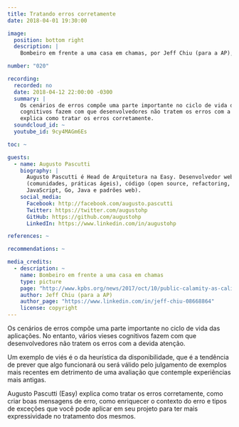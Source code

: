 ```yaml
---
title: Tratando erros corretamente
date: 2018-04-01 19:30:00

image:
  position: bottom right
  description: |
    Bombeiro em frente a uma casa em chamas, por Jeff Chiu (para a AP), todos os direitos reservados.

number: "020"

recording:
  recorded: no
  date: 2018-04-12 22:00:00 -0300
  summary: |
    Os cenários de erros compõe uma parte importante no ciclo de vida das aplicações. No entanto, vários vieses
    cognitivos fazem com que desenvolvedores não tratem os erros com a devida atenção. Augusto Pascutti (Easy)
    explica como tratar os erros corretamente.
  soundcloud_id: ~
  youtube_id: 9cy4MAGm6Es

toc: ~

guests:
  - name: Augusto Pascutti
    biography: |
      Augusto Pascutti é Head de Arquitetura na Easy. Desenvolvedor web há mais de 10 anos, é apaixonado sobre pessoas
      (comunidades, práticas ágeis), código (open source, refactoring, Integração Contínua) e linguagens (PHP,
      JavaScript, Go, Java e padrões web).
    social_media:
      Facebook: http://facebook.com/augusto.pascutti
      Twitter: https://twitter.com/augustohp
      GitHub: https://github.com/augustohp
      LinkedIn: https://www.linkedin.com/in/augustohp

references: ~

recommendations: ~

media_credits:
  - description: ~
    name: Bombeiro em frente a uma casa em chamas
    type: picture
    page: "http://www.kpbs.org/news/2017/oct/10/public-calamity-as-california-wildfires-leave"
    author: Jeff Chiu (para a AP)
    author_page: "https://www.linkedin.com/in/jeff-chiu-08668864"
    license: copyright
---
```


Os cenários de erros compõe uma parte importante no ciclo de vida das aplicações. No entanto, vários vieses cognitivos
fazem com que desenvolvedores não tratem os erros com a devida atenção.

Um exemplo de viés é o da heurística da disponibilidade, que é a tendência de prever que algo funcionará ou será válido
pelo julgamento de exemplos mais recentes em detrimento de uma avaliação que contemple experiências mais antigas.

Augusto Pascutti (Easy) explica como tratar os erros corretamente, como criar boas mensagens de erro, como enriquecer o
contexto do erro e tipos de exceções que você pode aplicar em seu projeto para ter mais expressividade no tratamento dos
mesmos.

